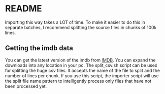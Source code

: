 # README

Importing this way takes a LOT of time. To make it easier to do this in separate batches, I recommend splitting the
source files in chunks of 100k lines.

## Getting the imdb data

You can get the latest version of the imdb from [IMDB](https://www.imdb.com/interfaces/). You can expand the downloads
into any location in your pc.
The split_csv.sh script can be used for splitting the huge csv files. It accepts the name of the file to
split and the number of lines per chunk. If you use this script, the importer script will use the split file name
pattern to intelligently process only files that have not been processed yet.

